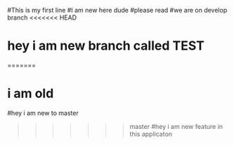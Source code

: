 #This is my first line
#I am new here dude
#please read
#we are on develop branch
<<<<<<< HEAD
# hey i am new branch called TEST
=======
# i am old
#hey i am new to master
>>>>>>> master
#hey i am new feature in this applicaton
